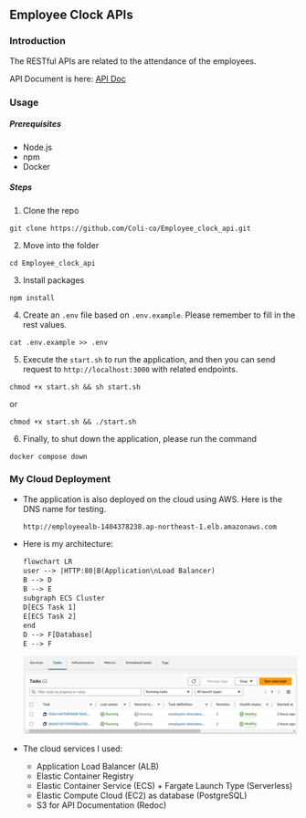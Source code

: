 ## Employee Clock APIs

### Introduction

The RESTful APIs are related to the attendance of the employees.

API Document is here: [API Doc](http://host-html-group.s3-website-ap-northeast-1.amazonaws.com)

### Usage

##### Prerequisites

- Node.js
- npm
- Docker

##### Steps

1. Clone the repo

```
git clone https://github.com/Coli-co/Employee_clock_api.git
```

2. Move into the folder

```
cd Employee_clock_api
```

3. Install packages

```
npm install
```

4. Create an `.env` file based on `.env.example`. Please remember to fill in the rest values.

```
cat .env.example >> .env
```

5. Execute the `start.sh` to run the application, and then you can send request to `http://localhost:3000` with related endpoints.

```
chmod +x start.sh && sh start.sh
```

or

```
chmod +x start.sh && ./start.sh
```

6. Finally, to shut down the application, please run the command

```
docker compose down
```

### My Cloud Deployment

- The application is also deployed on the cloud using AWS. Here is the DNS name for testing.
  ```
  http://employeealb-1404378238.ap-northeast-1.elb.amazonaws.com
  ```
- Here is my architecture:

  ```mermaid
  flowchart LR
  user --> |HTTP:80|B(Application\nLoad Balancer)
  B --> D
  B --> E
  subgraph ECS Cluster
  D[ECS Task 1]
  E[ECS Task 2]
  end
  D --> F[Database]
  E --> F
  ```

  ![ECS-task](./public/ECS-task.jpg)

- The cloud services I used:
  - Application Load Balancer (ALB)
  - Elastic Container Registry
  - Elastic Container Service (ECS) + Fargate Launch Type (Serverless)
  - Elastic Compute Cloud (EC2) as database (PostgreSQL)
  - S3 for API Documentation (Redoc)
